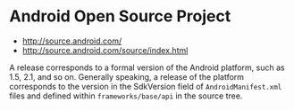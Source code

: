 # Android Open Source Project

- http://source.android.com/
- http://source.android.com/source/index.html

A release corresponds to a formal version of the Android platform, such as 1.5, 2.1, and so on. Generally speaking, a release of the platform corresponds to the version in the SdkVersion field of `AndroidManifest.xml` files and defined within `frameworks/base/api` in the source tree.
